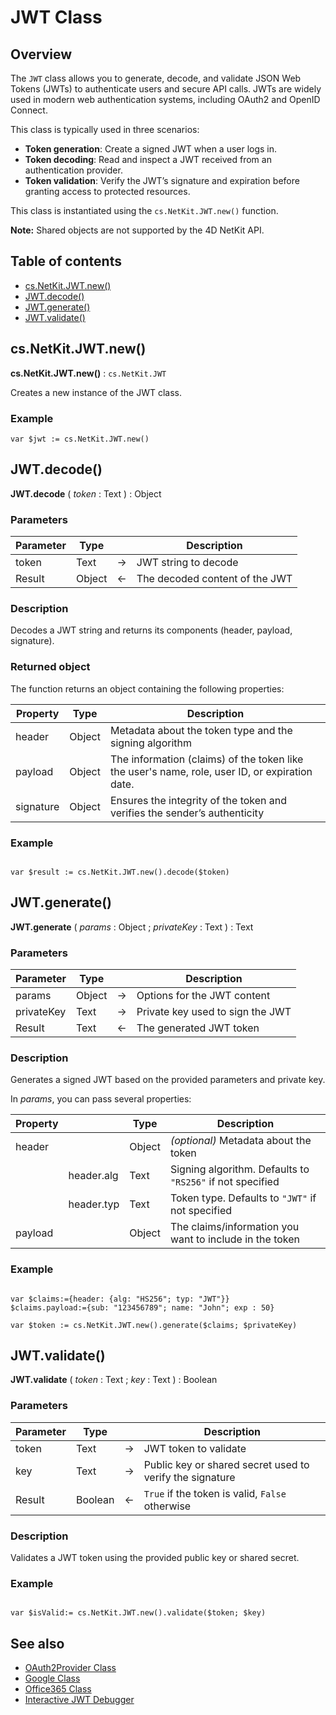 # JWT Class

## Overview

The `JWT` class allows you to generate, decode, and validate JSON Web Tokens (JWTs) to authenticate users and secure API calls. JWTs are widely used in modern web authentication systems, including OAuth2 and OpenID Connect.

This class is typically used in three scenarios:

* **Token generation**: Create a signed JWT when a user logs in.
* **Token decoding**: Read and inspect a JWT received from an authentication provider.
* **Token validation**: Verify the JWT’s signature and expiration before granting access to protected resources.

This class is instantiated using the `cs.NetKit.JWT.new()` function.

**Note:** Shared objects are not supported by the 4D NetKit API.

## Table of contents

* [cs.NetKit.JWT.new()](#csnetkitjwtnew)
* [JWT.decode()](#jwtdecode)
* [JWT.generate()](#jwtgenerate)
* [JWT.validate()](#jwtvalidate)


## cs.NetKit.JWT.new()

**cs.NetKit.JWT.new()** : `cs.NetKit.JWT`

Creates a new instance of the JWT class.

### Example

```4d
var $jwt := cs.NetKit.JWT.new()
```

## JWT.decode()

**JWT.decode** ( *token* : Text ) : Object

### Parameters

| Parameter | Type |  | Description         |
|-----------|----- |:---:|----------------- |
| token     | Text |->| JWT string to decode |
| Result    | Object |<-|The decoded content of the JWT |

### Description

Decodes a JWT string and returns its components (header, payload, signature).

### Returned object

The function returns an object containing the following properties:

| Property | Type | Description |
|---|---|---|
|header| Object |Metadata about the token type and the signing algorithm |
|payload| Object |The information (claims) of the token like the user's name, role, user ID, or expiration date.|                                                                          
|signature| Object |Ensures the integrity of the token and verifies the sender’s authenticity|

### Example

```4d

var $result := cs.NetKit.JWT.new().decode($token)

```

## JWT.generate()

**JWT.generate** ( *params* : Object ; *privateKey* : Text ) : Text

### Parameters

| Parameter | Type | | Description |
|------------|--------|:--:|--------------------------------------------------------------|
| params | Object | ->| Options for the JWT content|
| privateKey | Text | ->| Private key used to sign the JWT |
| Result | Text | <-| The generated JWT token |

### Description

Generates a signed JWT based on the provided parameters and private key.

In *params*, you can pass several properties:

| Property |  | Type | Description |
|----------|--|------|-------------|
| header | |Object | *(optional)* Metadata about the token |
| | header.alg |Text |Signing algorithm. Defaults to `"RS256"` if not specified |
| | header.typ |Text | Token type. Defaults to `"JWT"` if not specified|
| payload | | Object | The claims/information you want to include in the token|                                                                                                                    

### Example

```4d

var $claims:={header: {alg: "HS256"; typ: "JWT"}}
$claims.payload:={sub: "123456789"; name: "John"; exp : 50}

var $token := cs.NetKit.JWT.new().generate($claims; $privateKey)

```

## JWT.validate()

**JWT.validate** ( *token* : Text ; *key* : Text ) : Boolean

### Parameters

| Parameter | Type | | Description |
|-----------|------|--:|-------------------------------------------------------------|
| token | Text | ->| JWT token to validate |
| key | Text | ->| Public key or shared secret used to verify the signature |
| Result | Boolean | <-| `True` if the token is valid, `False` otherwise |

### Description

Validates a JWT token using the provided public key or shared secret.

### Example

```4d

var $isValid:= cs.NetKit.JWT.new().validate($token; $key)

```
## See also

* [OAuth2Provider Class](./OAuth2Provider.md)
* [Google Class](./Google.md)
* [Office365 Class](./Office365.md)
* [Interactive JWT Debugger](https://jwt.io/)


